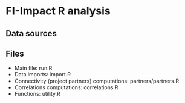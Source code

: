 # FI-Impact R analysis

## Data sources

## Files

- Main file: run.R
- Data imports: import.R
- Connectivity (project partners) computations: partners/partners.R
- Correlations computations: correlations.R
- Functions: utility.R
